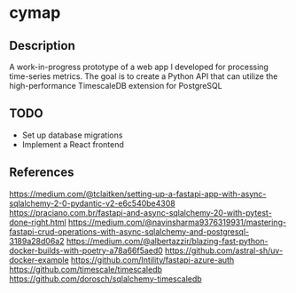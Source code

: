 # cymap

## Description
A work-in-progress prototype of a web app I developed for processing time-series metrics.
The goal is to create a Python API that can utilize the high-performance TimescaleDB extension for PostgreSQL

## TODO
- Set up database migrations
- Implement a React frontend

## References
https://medium.com/@tclaitken/setting-up-a-fastapi-app-with-async-sqlalchemy-2-0-pydantic-v2-e6c540be4308
https://praciano.com.br/fastapi-and-async-sqlalchemy-20-with-pytest-done-right.html
https://medium.com/@navinsharma9376319931/mastering-fastapi-crud-operations-with-async-sqlalchemy-and-postgresql-3189a28d06a2
https://medium.com/@albertazzir/blazing-fast-python-docker-builds-with-poetry-a78a66f5aed0
https://github.com/astral-sh/uv-docker-example
https://github.com/Intility/fastapi-azure-auth
https://github.com/timescale/timescaledb
https://github.com/dorosch/sqlalchemy-timescaledb